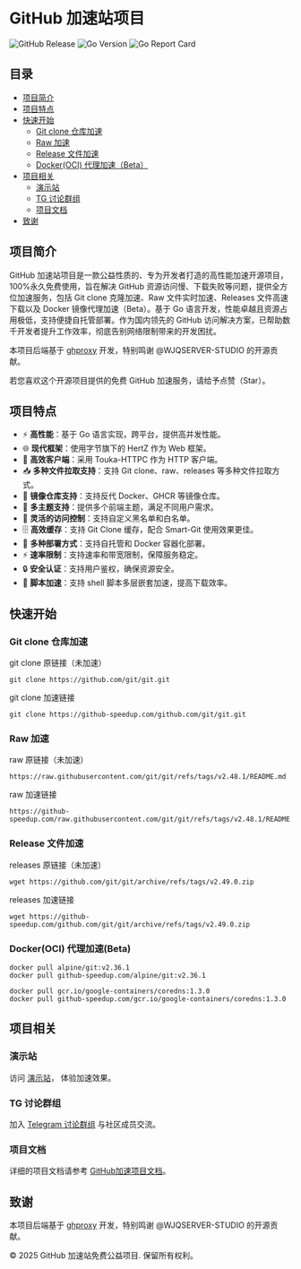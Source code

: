 # GitHub 加速站项目

![GitHub Release](https://img.shields.io/github/v/release/WJQSERVER-STUDIO/ghproxy)
![Go Version](https://img.shields.io/github/go-mod/go-version/WJQSERVER-STUDIO/ghproxy)
![Go Report Card](https://goreportcard.com/badge/github.com/WJQSERVER-STUDIO/ghproxy)
## 目录

- [项目简介](#项目简介)
- [项目特点](#项目特点)
- [快速开始](#快速开始)
  - [Git clone 仓库加速](#Git-clone-仓库加速)
  - [Raw 加速](#Raw-加速)
  - [Release 文件加速](#Release-文件加速)
  - [Docker(OCI) 代理加速（Beta）](#DockerOCI-代理加速Beta)
- [项目相关](#项目相关)
  - [演示站](#演示站)
  - [TG 讨论群组](#tg-讨论群组)
  - [项目文档](#项目文档)
- [致谢](#致谢)

## 项目简介
GitHub 加速站项目是一款公益性质的、专为开发者打造的高性能加速开源项目，100%永久免费使用，旨在解决 GitHub 资源访问慢、下载失败等问题，提供全方位加速服务，包括 Git clone 克隆加速、Raw 文件实时加速、Releases 文件高速下载以及 Docker 镜像代理加速（Beta）。基于 Go 语言开发，性能卓越且资源占用极低，支持便捷自托管部署。作为国内领先的 GitHub 访问解决方案，已帮助数千开发者提升工作效率，彻底告别网络限制带来的开发困扰。

本项目后端基于 [ghproxy](https://github.com/WJQSERVER-STUDIO/ghproxy) 开发，特别鸣谢 @WJQSERVER-STUDIO 的开源贡献。

若您喜欢这个开源项目提供的免费 GitHub 加速服务，请给予点赞（Star）。

## 项目特点

- ⚡ **高性能**：基于 Go 语言实现，跨平台，提供高并发性能。
- 🌐 **现代框架**：使用字节旗下的 HertZ 作为 Web 框架。
- 📡 **高效客户端**：采用 Touka-HTTPC 作为 HTTP 客户端。
- 📥 **多种文件拉取支持**：支持 Git clone、raw、releases 等多种文件拉取方式。
- 🐳 **镜像仓库支持**：支持反代 Docker、GHCR 等镜像仓库。
- 🎨 **多主题支持**：提供多个前端主题，满足不同用户需求。
- 🚫 **灵活的访问控制**：支持自定义黑名单和白名单。
- 🗄️ **高效缓存**：支持 Git Clone 缓存，配合 Smart-Git 使用效果更佳。
- 🐳 **多种部署方式**：支持自托管和 Docker 容器化部署。
- ⚡ **速率限制**：支持速率和带宽限制，保障服务稳定。
- 🔒 **安全认证**：支持用户鉴权，确保资源安全。
- 🐚 **脚本加速**：支持 shell 脚本多层嵌套加速，提高下载效率。

## 快速开始
### Git clone 仓库加速

git clone 原链接（未加速）
```shell
git clone https://github.com/git/git.git
```
git clone 加速链接
```shell
git clone https://github-speedup.com/github.com/git/git.git
```

### Raw 加速

raw 原链接（未加速）
```shell
https://raw.githubusercontent.com/git/git/refs/tags/v2.48.1/README.md
```
raw 加速链接
```shell
https://github-speedup.com/raw.githubusercontent.com/git/git/refs/tags/v2.48.1/README.md
```

### Release 文件加速

releases 原链接（未加速）
```shell
wget https://github.com/git/git/archive/refs/tags/v2.49.0.zip
```
releases 加速链接
```shell
wget https://github-speedup.com/github.com/git/git/archive/refs/tags/v2.49.0.zip
```

### Docker(OCI) 代理加速(Beta)
```shell
docker pull alpine/git:v2.36.1
docker pull github-speedup.com/alpine/git:v2.36.1

docker pull gcr.io/google-containers/coredns:1.3.0
docker pull github-speedup.com/gcr.io/google-containers/coredns:1.3.0
```
## 项目相关

### 演示站

访问 [演示站](https://github-speedup.com/)， 体验加速效果。

### TG 讨论群组

加入 [Telegram 讨论群组](https://t.me/jindcloud_cc) 与社区成员交流。

### 项目文档

详细的项目文档请参考 [GitHub加速项目文档](https://github-speedup.com/docs.html)。

## 致谢

本项目后端基于 [ghproxy](https://github.com/WJQSERVER-STUDIO/ghproxy) 开发，特别鸣谢 @WJQSERVER-STUDIO 的开源贡献。

© 2025 GitHub 加速站免费公益项目. 保留所有权利。
